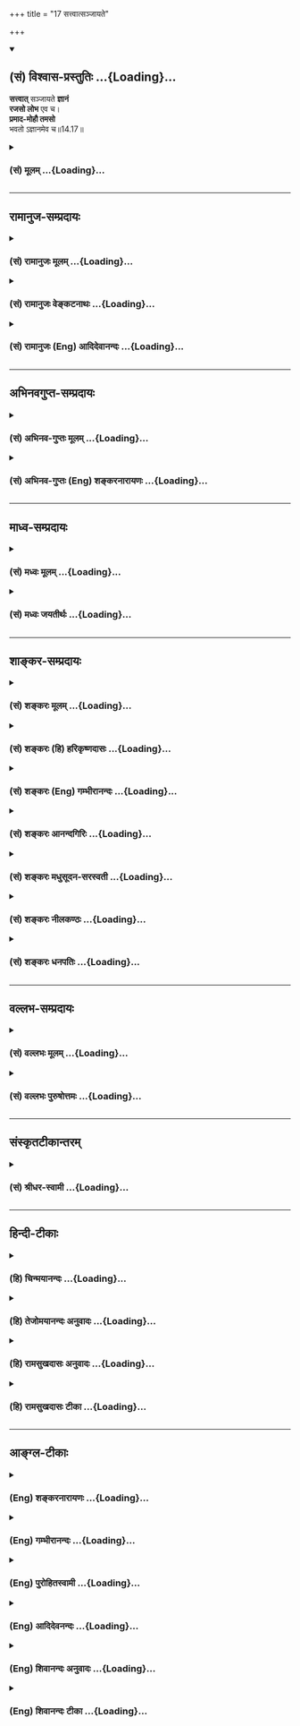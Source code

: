 +++
title = "17 सत्त्वात्सञ्जायते"

+++
<div class="js_include" newlevelforh1="2" title="(सं) विश्वास-प्रस्तुतिः" unfilled url="/mahAbhAratam/vyAsaH/shlokashaH/06-bhIShma-parva/03-bhagavad-gItA-parva/saMskRtam/vishvAsa-prastutiH/14_guNa-traya-vibhAga-y/17_sattvAtsanjAyate.md">
<details open><summary><h2>(सं) विश्वास-प्रस्तुतिः ...{Loading}...</h2></summary>

**सत्त्वात्** सञ्जायते **ज्ञानं**  
**रजसो लोभ** एव च।  
**प्रमाद-मोहौ तमसो**  
भवतो ऽज्ञानमेव च॥14.17॥
</details>
</div>
<div class="js_include collapsed" newlevelforh1="3" title="(सं) मूलम्" unfilled url="/mahAbhAratam/vyAsaH/shlokashaH/06-bhIShma-parva/03-bhagavad-gItA-parva/saMskRtam/mUlam/14_guNa-traya-vibhAga-y/17_sattvAtsanjAyate.md">
<details><summary><h3>(सं) मूलम् ...{Loading}...</h3></summary>

सत्त्वात्सञ्जायते ज्ञानं रजसो लोभ एव च।  
प्रमादमोहौ तमसो भवतोऽज्ञानमेव च।।14.17।।
</details>
</div>


_________________
## रामानुज-सम्प्रदायः
<div class="js_include collapsed" newlevelforh1="3" title="(सं) रामानुजः मूलम्" unfilled url="/mahAbhAratam/vyAsaH/shlokashaH/06-bhIShma-parva/03-bhagavad-gItA-parva/saMskRtam/rAmAnujaH/mUlam/14_guNa-traya-vibhAga-y/17_sattvAtsanjAyate.md">
<details><summary><h3>(सं) रामानुजः मूलम् ...{Loading}...</h3></summary>

तद् अधिकसत्त्वादिजनितं निर्मलादिफलं किम् इति अत्र आह -- 

।।14.17।। एवं परम्परया जाताद् अधिक-**सत्त्वाद्**  
आत्म-याथात्म्यापरोक्षरूपं **ज्ञानं जायते।**  

**तथा प्रवृद्धाद् रजसः** स्वर्गादि-फल-**लोभः** जायते  
तथा प्रवृद्धात् च  
तमसः प्रमादः अनवधान-निमित्तासत्कर्मणि प्रवृत्तिः;  
ततः च मोहो विपरीतज्ञानम्;  
ततः च अधिकतरं तमः;  
ततः च **अज्ञानं** ज्ञानाभावः।

</details>
</div>
<div class="js_include collapsed" newlevelforh1="3" title="(सं) रामानुजः वेङ्कटनाथः" unfilled url="/mahAbhAratam/vyAsaH/shlokashaH/06-bhIShma-parva/03-bhagavad-gItA-parva/saMskRtam/rAmAnujaH/venkaTanAthaH/14_guNa-traya-vibhAga-y/17_sattvAtsanjAyate.md">
<details><summary><h3>(सं) रामानुजः वेङ्कटनाथः ...{Loading}...</h3></summary>

  
  
।।14.17।। No commentary.

</details>
</div>
<div class="js_include collapsed" newlevelforh1="3" title="(सं) रामानुजः (Eng) आदिदेवानन्दः" unfilled url="/mahAbhAratam/vyAsaH/shlokashaH/06-bhIShma-parva/03-bhagavad-gItA-parva/saMskRtam/rAmAnujaH/english/AdidevAnandaH/14_guNa-traya-vibhAga-y/17_sattvAtsanjAyate.md">
<details><summary><h3>(सं) रामानुजः (Eng) आदिदेवानन्दः ...{Loading}...</h3></summary>

14.17 From the increase of Sattva, knowledge i.e., 'true and direct knowledge' of the self arises. From Rajas develops likewise 'intense desire' for heaven etc. From Tamas similarly develops 'negligence'
leading to evil deeds; and from this, delusion, i.e., erroneous knowledge; and from that still more Tamas; and thence ignorance, namely absence of knowledge.

</details>
</div>


_________________
## अभिनवगुप्त-सम्प्रदायः
<div class="js_include collapsed" newlevelforh1="3" title="(सं) अभिनव-गुप्तः मूलम्" unfilled url="/mahAbhAratam/vyAsaH/shlokashaH/06-bhIShma-parva/03-bhagavad-gItA-parva/saMskRtam/abhinava-guptaH/mUlam/14_guNa-traya-vibhAga-y/17_sattvAtsanjAyate.md">
<details><summary><h3>(सं) अभिनव-गुप्तः मूलम् ...{Loading}...</h3></summary>

।।14.16 -- 14.20।। कर्मण इत्यादि अश्नुते इत्यन्तम्। अत्र केचिदसंबद्धाः
श्लोकाः कल्पिताः; पुनरुक्तत्वात् ( पुनरुक्तार्थत्वात्) ते त्याज्या एव।
एतद्गुणातीतवृत्तिस्तु +++(N गुणातीतश्रुतिस्तु)+++ मोक्षायैव कल्पते।

</details>
</div>
<div class="js_include collapsed" newlevelforh1="3" title="(सं) अभिनव-गुप्तः (Eng) शङ्करनारायणः" unfilled url="/mahAbhAratam/vyAsaH/shlokashaH/06-bhIShma-parva/03-bhagavad-gItA-parva/saMskRtam/abhinava-guptaH/english/shankaranArAyaNaH/14_guNa-traya-vibhAga-y/17_sattvAtsanjAyate.md">
<details><summary><h3>(सं) अभिनव-गुप्तः (Eng) शङ्करनारायणः ...{Loading}...</h3></summary>

14.17 See Comment under 14.20

</details>
</div>


_________________
## माध्व-सम्प्रदायः
<div class="js_include collapsed" newlevelforh1="3" title="(सं) मध्वः मूलम्" unfilled url="/mahAbhAratam/vyAsaH/shlokashaH/06-bhIShma-parva/03-bhagavad-gItA-parva/saMskRtam/madhvaH/mUlam/14_guNa-traya-vibhAga-y/17_sattvAtsanjAyate.md">
<details><summary><h3>(सं) मध्वः मूलम् ...{Loading}...</h3></summary>

।।14.17।। Sri Madhvacharya did not comment on this sloka.,

</details>
</div>
<div class="js_include collapsed" newlevelforh1="3" title="(सं) मध्वः जयतीर्थः" unfilled url="/mahAbhAratam/vyAsaH/shlokashaH/06-bhIShma-parva/03-bhagavad-gItA-parva/saMskRtam/madhvaH/jayatIrthaH/14_guNa-traya-vibhAga-y/17_sattvAtsanjAyate.md">
<details><summary><h3>(सं) मध्वः जयतीर्थः ...{Loading}...</h3></summary>

।।14.17।। Sri Jayatirtha did not comment on this sloka.  
  

</details>
</div>


_________________
## शाङ्कर-सम्प्रदायः
<div class="js_include collapsed" newlevelforh1="3" title="(सं) शङ्करः मूलम्" unfilled url="/mahAbhAratam/vyAsaH/shlokashaH/06-bhIShma-parva/03-bhagavad-gItA-parva/saMskRtam/shankaraH/mUlam/14_guNa-traya-vibhAga-y/17_sattvAtsanjAyate.md">
<details><summary><h3>(सं) शङ्करः मूलम् ...{Loading}...</h3></summary>

।।14.17।। --,**सत्त्वात्** लब्धात्मकात् **संजायते** समुत्पद्यते
**ज्ञानम्; रजसो लोभ एव च; प्रमादमोहौ** च उभौ **तमसो भवतः; अज्ञानमेव च**
भवति।। किं च --,

</details>
</div>
<div class="js_include collapsed" newlevelforh1="3" title="(सं) शङ्करः (हि) हरिकृष्णदासः" unfilled url="/mahAbhAratam/vyAsaH/shlokashaH/06-bhIShma-parva/03-bhagavad-gItA-parva/saMskRtam/shankaraH/hindI/harikRShNadAsaH/14_guNa-traya-vibhAga-y/17_sattvAtsanjAyate.md">
<details><summary><h3>(सं) शङ्करः (हि) हरिकृष्णदासः ...{Loading}...</h3></summary>

।।14.17।। गुणोंसे क्या उत्पन्न होता है ( सो कहते हैं -- )  
  
उत्कर्षको प्राप्त हुए सत्त्वगुणसे ज्ञान उत्पन्न होता है और रजोगुणसे लोभ
होता है तथा तमोगुणसे प्रमाद और मोह -- ये दोनों होते हैं और अज्ञान भी
होता है।

</details>
</div>
<div class="js_include collapsed" newlevelforh1="3" title="(सं) शङ्करः (Eng) गम्भीरानन्दः" unfilled url="/mahAbhAratam/vyAsaH/shlokashaH/06-bhIShma-parva/03-bhagavad-gItA-parva/saMskRtam/shankaraH/english/gambhIrAnandaH/14_guNa-traya-vibhAga-y/17_sattvAtsanjAyate.md">
<details><summary><h3>(सं) शङ्करः (Eng) गम्भीरानन्दः ...{Loading}...</h3></summary>

14.17 Sattvat, from sattva, when it predominates; sanjayate, is born;
jnanam, knowledge; and rajasah, from rajas; is verily born lobhah,
avarice. Tamasah, from tamas; bhavatah, are born; both pramada-mohau,
in-advertence and delusion; as also ajnanam, ignorance \[Absence of
discrimination.\]; eva ca, to be sure. Further,

</details>
</div>
<div class="js_include collapsed" newlevelforh1="3" title="(सं) शङ्करः आनन्दगिरिः" unfilled url="/mahAbhAratam/vyAsaH/shlokashaH/06-bhIShma-parva/03-bhagavad-gItA-parva/saMskRtam/shankaraH/AnandagiriH/14_guNa-traya-vibhAga-y/17_sattvAtsanjAyate.md">
<details><summary><h3>(सं) शङ्करः आनन्दगिरिः ...{Loading}...</h3></summary>

।।14.17।। विहितप्रतिषिद्धज्ञानकर्माणि सत्त्वादीनां लक्षणानि संक्षिप्य
दर्शयति -- **किञ्चेति।** ज्ञानं सर्वकरणद्वारकम्। अज्ञानं विवेकाभावः।

</details>
</div>
<div class="js_include collapsed" newlevelforh1="3" title="(सं) शङ्करः मधुसूदन-सरस्वती" unfilled url="/mahAbhAratam/vyAsaH/shlokashaH/06-bhIShma-parva/03-bhagavad-gItA-parva/saMskRtam/shankaraH/madhusUdana-sarasvatI/14_guNa-traya-vibhAga-y/17_sattvAtsanjAyate.md">
<details><summary><h3>(सं) शङ्करः मधुसूदन-सरस्वती ...{Loading}...</h3></summary>

।।14.17।। एतादृशे फलवैचित्र्ये पूर्वोक्तमेव हेतुमाह -- सर्वकरणद्वारकं
प्रकाशरूपं ज्ञानं सत्त्वात्संजायते; अतस्तदनुरूपं सात्त्विकस्य कर्मणः
प्रकाशबहुलं सुखं फलं भवति। रजसो लोभो विषयकोटिप्राप्त्यापि
निवर्तयितुमशक्योऽभिलाषविशेषो जायते। तस्य च निरन्तरमुपचीयमानस्य
पूरयितुमशक्यस्य सर्वदा। दुःखहेतुत्वात्तत्पूर्वकस्य राजसस्य कर्मणो दुःखं
फलं भवति। एवं प्रमादमोहौ तमसः सकाशाद्भवतो जायेते। अज्ञानमेव च भवति।
एवकारः प्रकाशप्रवृत्तिव्यावृत्त्यर्थः। अतस्तामसस्य
कर्मणस्तामसज्ञानादिप्रायमेव फलं भवतीति युक्तमेवेत्यर्थः। अत्र
चाज्ञानमप्रकाशः प्रमादो मोहश्चाप्रकाशोऽप्रवृत्तिश्चेत्यत्र व्याख्यातौ।

</details>
</div>
<div class="js_include collapsed" newlevelforh1="3" title="(सं) शङ्करः नीलकण्ठः" unfilled url="/mahAbhAratam/vyAsaH/shlokashaH/06-bhIShma-parva/03-bhagavad-gItA-parva/saMskRtam/shankaraH/nIlakaNThaH/14_guNa-traya-vibhAga-y/17_sattvAtsanjAyate.md">
<details><summary><h3>(सं) शङ्करः नीलकण्ठः ...{Loading}...</h3></summary>

।।14.17।। एतादृशफलवैचित्र्ये पूर्वोक्तमेव हेतुमाह -- **सत्त्वादिति।**

</details>
</div>
<div class="js_include collapsed" newlevelforh1="3" title="(सं) शङ्करः धनपतिः" unfilled url="/mahAbhAratam/vyAsaH/shlokashaH/06-bhIShma-parva/03-bhagavad-gItA-parva/saMskRtam/shankaraH/dhanapatiH/14_guNa-traya-vibhAga-y/17_sattvAtsanjAyate.md">
<details><summary><h3>(सं) शङ्करः धनपतिः ...{Loading}...</h3></summary>

।।14.17।। किंच गुणेभ्यो भवति एतादृशफलवैचित्र्यमित्यपेक्षायामाह --
सत्त्वादिति। रजस्तमसी अभिभूय लब्धात्मकात्मत्त्वाज्ज्ञानं संजायते। रजसा
सत्त्वं तमश्चाभिभूय लब्धस्वरुपाल्लोभः संजायते। चः
प्रवृत्त्यादिसमुच्चायार्थः। एवकारो व्यभिचारवारणार्थः। एवं रजःसत्त्वं
चाभिभूयोद्भूतात्तमसः प्रमादमोहौ भवतोऽज्ञानं च भवति। अव्ययार्थः
प्राग्वत्। तथाच प्रकाशजनकसत्त्वकार्यस्य कर्मणः प्रकाशबहुलं सुखमेव
फलमनुरुपं लोभादिजन्करजःकार्यस्य कर्मणः दुःखबहुलमेव फलमनुरुपं
प्रमादादिजनकं तमःकार्यस्य कर्मणोऽज्ञानबहुलमेव फलं उचितमिति भावः।

</details>
</div>


_________________
## वल्लभ-सम्प्रदायः
<div class="js_include collapsed" newlevelforh1="3" title="(सं) वल्लभः मूलम्" unfilled url="/mahAbhAratam/vyAsaH/shlokashaH/06-bhIShma-parva/03-bhagavad-gItA-parva/saMskRtam/vallabhaH/mUlam/14_guNa-traya-vibhAga-y/17_sattvAtsanjAyate.md">
<details><summary><h3>(सं) वल्लभः मूलम् ...{Loading}...</h3></summary>

।।14.17।। तर्हि सत्त्वादिजनितं निर्मलादिफलं किं इत्यत्राह -- सत्त्वादिति।
ज्ञानं वस्तुयाथात्म्यापरोक्षरूपं जायते। रजसस्तु स्वर्गादौ फले लोभः; तमसः
पुनरनवधानमोहतत्त्वज्ञानाभावः।

</details>
</div>
<div class="js_include collapsed" newlevelforh1="3" title="(सं) वल्लभः पुरुषोत्तमः" unfilled url="/mahAbhAratam/vyAsaH/shlokashaH/06-bhIShma-parva/03-bhagavad-gItA-parva/saMskRtam/vallabhaH/puruShottamaH/14_guNa-traya-vibhAga-y/17_sattvAtsanjAyate.md">
<details><summary><h3>(सं) वल्लभः पुरुषोत्तमः ...{Loading}...</h3></summary>

  
  
।।14.17।। ननु स्वरूपज्ञानाभावे कथं तादृक्कर्मकरणं सम्भवति इत्यत आह --
सत्त्वादिति। सत्त्वात् ज्ञानं सञ्जायते; तादृक्स्वभावविशिष्टस्यैव
प्रकटनात्। तथा रजसो रजोगुणाल्लोभः पापमूलको भवतीति। तस्य च
दुःखात्मकत्वात्तदेव भवति। तमसस्तामसगुणात् प्रमादमोहौ भवतः। ततस्ताभ्यां
चाज्ञानमेव भवतीत्यर्थः।  
  

</details>
</div>


_________________
## संस्कृतटीकान्तरम्
<div class="js_include collapsed" newlevelforh1="3" title="(सं) श्रीधर-स्वामी" unfilled url="/mahAbhAratam/vyAsaH/shlokashaH/06-bhIShma-parva/03-bhagavad-gItA-parva/saMskRtam/shrIdhara-svAmI/14_guNa-traya-vibhAga-y/17_sattvAtsanjAyate.md">
<details><summary><h3>(सं) श्रीधर-स्वामी ...{Loading}...</h3></summary>

।।14.17।। तत्रैव हेतुमाह **-- सत्त्वादिति।** सत्त्वाज्ज्ञानं संजायते।
अतः सात्त्विकस्य कर्मणः प्रकाशबहुलं सुखं फलं भवति। रजसो लोभो जायते। तस्य
च दुःखहेतुत्वात्; तत्पूर्वकस्य कर्मणो दुःखं फलं भवति। तमसस्तु
प्रमादमोहाज्ञानानि भवन्ति। ततस्तामसस्य कर्मणोऽज्ञानप्रापकं फलं भवतीति
युक्तमेवेत्यर्थः।

</details>
</div>


_________________
## हिन्दी-टीकाः
<div class="js_include collapsed" newlevelforh1="3" title="(हि) चिन्मयानन्दः" unfilled url="/mahAbhAratam/vyAsaH/shlokashaH/06-bhIShma-parva/03-bhagavad-gItA-parva/hindI/chinmayAnandaH/14_guNa-traya-vibhAga-y/17_sattvAtsanjAyate.md">
<details><summary><h3>(हि) चिन्मयानन्दः ...{Loading}...</h3></summary>

।।14.17।। मन और बुद्धि के रंगमञ्च पर प्रवेश करने पर ये तीन गुण जिस
भूमिका का निर्वाह करते हैं; उसका निर्देश इस श्लोक में किया गया है। इनका
विस्तृत वर्णन पहले किया जा चुका है। सत्त्वगुण से ज्ञान उत्पन्न होता है
स्वयं चैतन्यस्वरूप आत्मा में विषयों का अभाव होने से उसका किसी विषय को
जानने का प्रश्न ही नहीं उठता। किन्तु चैतन्य से युक्त अन्तकरण की
बुद्धिवृत्तियों विषयों को प्रकाशित करती है। यदि अन्तकरण शुद्ध और शान्त
अर्थात् सात्त्विक हो तो उसकी ज्ञानक्षमता अधिक होती है। ऐसे शुद्ध मन के
द्वारा ही नित्यशुद्धबुद्धमुक्त आत्मा का अपरोक्षानुभव हो सकता है। रजोगुण
से लोभ तथा तज्जनित अनेक प्रकार की स्वार्थमूलक प्रवृत्तियां और विक्षेप
उत्पन्न होते हैं। तमोगुण से प्रमाद; मोह और अज्ञान उत्पन्न होते हैं। विषय
को किसी प्रकार से भी नहीं जानना अज्ञान है; जब कि दो वस्तुओं या कर्मों
में विवेक का अभाव होना मोह कहलाता है। धर्मअधर्म; सत्यअसत्य; आत्माअनात्मा
इत्यादि का विवेक न होना मोह है। किसी भी कर्म में सावधानी न रखना या वस्तु
को अन्य प्रकार से समझना प्रमाद कहलाता है। इसके कारण बाह्य जगत् में सुख
की कल्पना करके मनुष्य उसी में भटकता रहता है। सम्पूर्ण समुद्र में क्या एक
पात्र भर मधुर जल मिल सकता है वस्तुत नहीं; परन्तु तमोगुण के वशीभूत पुरुष
उसी के लिए प्रयत्न करता रहता है और जब उसे दुख भोगने पड़ते हैं; तो इसका
दोष वह जगत् को देता है यह सब्ा तमोगुण का कार्य़ है। आगे कहते हैं

</details>
</div>
<div class="js_include collapsed" newlevelforh1="3" title="(हि) तेजोमयानन्दः अनुवादः" unfilled url="/mahAbhAratam/vyAsaH/shlokashaH/06-bhIShma-parva/03-bhagavad-gItA-parva/hindI/tejomayAnandaH/anuvAdaH/14_guNa-traya-vibhAga-y/17_sattvAtsanjAyate.md">
<details><summary><h3>(हि) तेजोमयानन्दः अनुवादः ...{Loading}...</h3></summary>

।।14.17।। सत्त्वगुण से ज्ञान उत्पन्न होता है। रजोगुण से लोभ तथा तमोगुण
से प्रमाद, मोह और अज्ञान उत्पन्न होता है।।

</details>
</div>
<div class="js_include collapsed" newlevelforh1="3" title="(हि) रामसुखदासः अनुवादः" unfilled url="/mahAbhAratam/vyAsaH/shlokashaH/06-bhIShma-parva/03-bhagavad-gItA-parva/hindI/rAmasukhadAsaH/anuvAdaH/14_guNa-traya-vibhAga-y/17_sattvAtsanjAyate.md">
<details><summary><h3>(हि) रामसुखदासः अनुवादः ...{Loading}...</h3></summary>

।।14.17।। सत्त्वगुणसे ज्ञान और रजोगुणसे लोभ आदि ही उत्पन्न होते हैं;
तमोगुणसे प्रमाद, मोह एवं अज्ञान भी उत्पन्न होता है।

</details>
</div>
<div class="js_include collapsed" newlevelforh1="3" title="(हि) रामसुखदासः टीका" unfilled url="/mahAbhAratam/vyAsaH/shlokashaH/06-bhIShma-parva/03-bhagavad-gItA-parva/hindI/rAmasukhadAsaH/TIkA/14_guNa-traya-vibhAga-y/17_sattvAtsanjAyate.md">
<details><summary><h3>(हि) रामसुखदासः टीका ...{Loading}...</h3></summary>

।।14.17।।***व्याख्या --***  **सत्त्वात्संजायते ज्ञानम् --**
सत्त्वगुणसे ज्ञान होता है अर्थात् सुकृतदुष्कृत कर्मोंका विवेक जाग्रत्
होता है। उस विवेकसे मनुष्य सुकृत; सत्कर्म ही करता है। उन सुकृत कर्मोंका
फल सात्त्विक; निर्मल होता है।**रजसो लोभ एव च --** रजोगुणसे लोभ आदि पैदा
होते हैं। लोभको लेकर मनुष्य जो कर्म करता है; उन कर्मोंका फल दुःख होता
है। जितना मिला है; उसकी वृद्धि चाहनेका नाम लोभ है। लोभके दो रूप हैं --
उचित खर्च न करना और अनुचित रीतिसे संग्रह करना। उचित कामोंमें धन खर्च न
करनेसे; उससे जी चुरानेसे मनुष्यके मनमें अशान्ति; हलचल रहती है और अनुचित
रीतिसे अर्थात् झूठ; कपट आदिसे धनका संग्रह करनेसे पाप बनते हैं; जिससे
नरकोंमें तथा चौरासी लाख योनियोंमें दुःख भोगना पड़ता है। इस दृष्टिसे राजस
कर्मोंका फल दुःख होता है।**प्रमादमोहौ तमसो भवतोऽज्ञानमेव च --** तमोगुणसे
प्रमाद; मोह और अज्ञान पैदा होता है। इन तीनोंके बुद्धिमें आनेसे
विवेकविरुद्ध काम होते हैं (गीता 18। 32); जिससे अज्ञान ही बढ़ता है; दृढ़
होता है। यहाँ तो तमोगुणसे अज्ञानका पैदा होना बताया है और इसी अध्यायके
आठवें श्लोकमें अज्ञानसे तमोगुणका पैदा होना बताया है। इसका तात्पर्य यह है
कि जैसे वृक्षसे बीज पैदा होते हैं और उन बीजोंसे आगे बहुतसे वृक्ष पैदा
होते हैं; ऐसे ही तमोगुणसे अज्ञान पैदा होता है और अज्ञानसे तमोगुण बढ़ता
है; पुष्ट होता है। पहले आठवें श्लोकमें भगवान्ने प्रमाद; आलस्य और निद्रा
-- ये तीन बताये। परन्तु तेरहवें श्लोकमें और यहाँ प्रमाद तो बताया; पर
निद्रा नहीं बतायी। इससे यह सिद्ध होता है कि आवश्यक निद्रा तमोगुणी नहीं
है और निषिद्ध भी नहीं है तथा बाँधनेवाली भी नहीं है। कारण कि शरीरके लिये
आवश्यक निद्रा तो सात्त्विक पुरुषको भी आती है और गुणातीत पुरुषको भी
वास्तवमें अधिक निद्रा ही बाँधनेवाली; निषिद्ध और तमोगुणी है क्योंकि अधिक
निद्रासे शरीरमें आलस्य बढ़ता है; पड़े रहनेका ही मन करता है; बहुत समय
बरबाद हो जाता है।  
  
**विशेष बात**  
  
यह जीव साक्षात् परमात्माका अंश होते हुए भी जब प्रकृतिके साथ सम्बन्ध जोड़
लेता है; तब इसका प्रकृतिजन्य गुणोंके साथ सम्बन्ध जुड़ जाता है। फिर
गुणोंके अनुसार उसके अन्तःकरणमें वृत्तियाँ पैदा होती हैं। उन वृत्तियोंके
अनुसार कर्म होते हैं और इन्हीं कर्मोंका फल ऊँचनीच गतियाँ होती हैं।
तात्पर्य है कि जीवितअवस्थामें अनुकूलप्रतिकूल परिस्थितियाँ आती हैं और
मरनेके बाद ऊँचनीच गतियाँ होती हैं। वास्तवमें उन कर्मोंके मूलमें भी
गुणोंकी वृत्तियाँ ही होती हैं; जो कि पुनर्जन्मके होनेमें खास कारण हैं
(गीता 13। 21)। तात्पर्य है कि गुणोंका सङ्ग कर्मोंसे कमजोर नहीं है। जैसे
कर्म शुभअशुभ फल देते हैं; ऐसे ही गुणोंका सङ्ग भी शुभअशुभ फल देता है
(गीता 8। 6)। इसीलिये पाँचवेंसे अठारहवें श्लोकतकके इस प्रकरणमें पहले
चौदहवेंपन्द्रहवें श्लोकोंमें गुणोंकी तात्कालिक वृत्तियोंके बढ़नेका फल
बताया और जीवितअवस्थामें जो परिस्थितियाँ आती हैं; उनको सोलहवें श्लोकमें
बताया तथा आगे अठारहवें श्लोकमें गुणोंकी स्थायी वृत्तियोंका फल बतायेंगे।
अतः वृत्तियों और कर्मोंके होनेमें गुण ही मुख्य हैं। इस पूरे प्रकरणमें
गुणोंकी मुख्य बात इसी (सत्रहवें) श्लोकमें कही गयी है। जिसका उद्देश्य
संसार नहीं है; प्रत्युत परमात्मा है; वह साधारण मनुष्योंकी तरह प्रकृतिमें
स्थित नहीं है। अतः उसमें प्रकृतिजन्य गुणोंकी परवशता नहीं रहती और साधन
करतेकरते आगे चलकर जब अहंता परिवर्तित होकर लक्ष्यकी दृढ़ता हो जाती है; तब
उसको अपने स्वतःसिद्ध गुणातीत स्वरूपका अनुभव हो जाता है। इसीका नाम बोध
है। इस बोधके विषयमें भगवान्ने इस अध्यायका पहलादूसरा श्लोक कहा और
गुणातीतके विषयमें बाईसवेंसे छब्बीसवेंतकके पाँच श्लोक कहे। इस तरह यह पूरा
अध्याय गुणोंसे अतीत स्वतःसिद्ध स्वरूपका अनुभव करनेके लिये ही कहा गया
है।***सम्बन्ध --***  तात्कालिक गुणोंके बढ़नेपर मरनेवालोंकी गतिका वर्णन
तो चौदहवेंपन्द्रहवें श्लोकोंमें कर दिया परन्तु जिनके जीवनमें सत्त्वगुण;
रजोगुण अथवा तमोगुणकी प्रधानता रहती है; उनकी (मरनेपर) क्या गति होती है --
इसका वर्णन आगेके श्लोकमें करते हैं।  
  

</details>
</div>


_________________
## आङ्ग्ल-टीकाः
<div class="js_include collapsed" newlevelforh1="3" title="(Eng) शङ्करनारायणः" unfilled url="/mahAbhAratam/vyAsaH/shlokashaH/06-bhIShma-parva/03-bhagavad-gItA-parva/english/shankaranArAyaNaH/14_guNa-traya-vibhAga-y/17_sattvAtsanjAyate.md">
<details><summary><h3>(Eng) शङ्करनारायणः ...{Loading}...</h3></summary>

14.17. From the Sattva arises wisdom; from the Rajas only greed; and from the Tamas arise negligence, delusion and also ignorance.

</details>
</div>
<div class="js_include collapsed" newlevelforh1="3" title="(Eng) गम्भीरानन्दः" unfilled url="/mahAbhAratam/vyAsaH/shlokashaH/06-bhIShma-parva/03-bhagavad-gItA-parva/english/gambhIrAnandaH/14_guNa-traya-vibhAga-y/17_sattvAtsanjAyate.md">
<details><summary><h3>(Eng) गम्भीरानन्दः ...{Loading}...</h3></summary>

14.17 From sattva is born knowledge \[Knowledge acired through the sense-organs.\], and from rajas, verily, avarice. From tamas are born inadvertence and delusion as also ignorance, to be sure.

</details>
</div>
<div class="js_include collapsed" newlevelforh1="3" title="(Eng) पुरोहितस्वामी" unfilled url="/mahAbhAratam/vyAsaH/shlokashaH/06-bhIShma-parva/03-bhagavad-gItA-parva/english/purohitasvAmI/14_guNa-traya-vibhAga-y/17_sattvAtsanjAyate.md">
<details><summary><h3>(Eng) पुरोहितस्वामी ...{Loading}...</h3></summary>

14.17 Purity engenders Wisdom, Passion avarice, and Ignorance folly,
infatuation and darkness.

</details>
</div>
<div class="js_include collapsed" newlevelforh1="3" title="(Eng) आदिदेवनन्दः" unfilled url="/mahAbhAratam/vyAsaH/shlokashaH/06-bhIShma-parva/03-bhagavad-gItA-parva/english/AdidevanandaH/14_guNa-traya-vibhAga-y/17_sattvAtsanjAyate.md">
<details><summary><h3>(Eng) आदिदेवनन्दः ...{Loading}...</h3></summary>

14.17 From the Sattva arises knowledge, and from Rajas greed, from Tamas arise negligence and delusion, and, indeed ignorance.

</details>
</div>
<div class="js_include collapsed" newlevelforh1="3" title="(Eng) शिवानन्दः अनुवादः" unfilled url="/mahAbhAratam/vyAsaH/shlokashaH/06-bhIShma-parva/03-bhagavad-gItA-parva/english/shivAnandaH/anuvAdaH/14_guNa-traya-vibhAga-y/17_sattvAtsanjAyate.md">
<details><summary><h3>(Eng) शिवानन्दः अनुवादः ...{Loading}...</h3></summary>

14.17 From Sattva arises knowledge, and greed from Rajas; heedlessness and delusion arise from Tamas, and also ignorance.

</details>
</div>
<div class="js_include collapsed" newlevelforh1="3" title="(Eng) शिवानन्दः टीका" unfilled url="/mahAbhAratam/vyAsaH/shlokashaH/06-bhIShma-parva/03-bhagavad-gItA-parva/english/shivAnandaH/TIkA/14_guNa-traya-vibhAga-y/17_sattvAtsanjAyate.md">
<details><summary><h3>(Eng) शिवानन्दः टीका ...{Loading}...</h3></summary>

14.17 सत्त्वात् from purity; सञ्जायते arises; ज्ञानम् knowledge; रजसः
from activity; लोभः greed; एव even; च and; प्रमादमोहौ heedlessness and delusion; तमसः from inertia; अज्ञानम् ignorance; एव even; च
and.Commentary From Sattva When Sattva becomes predominant. Sattva awakesn knowledge just as the sun causes daylight. Sattva enlightens the intellect.Greed is insatiable like fire. Greed brings misery and pain.
Greed is born of Rajas. Rajas creates insatiable desire. Rajas makes one blind to the interests and the feelings of others. A Rajasic man treats others as tools to be utilised for his own selfadvancement or selfaggrandisement.Tamas produces shortsightedness; torpor and ignorance. A Tamasic man does not think a bit of the future conseences.
He completely identifies himself with the body and begins to fight with people if they injure his body or speak ill of him. He is ready to do any sinful act in retaliation. He has no sense of proportion and no sense of balance or poise.

</details>
</div>
